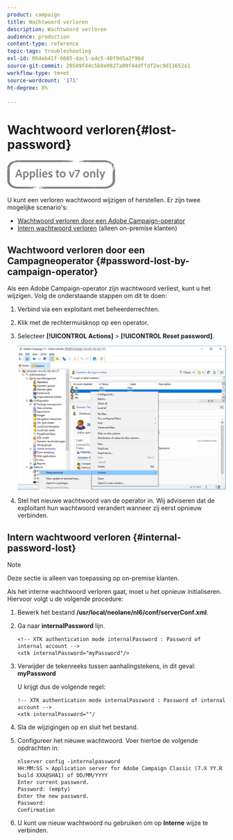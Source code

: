 ```yaml
---
product: campaign
title: Wachtwoord verloren
description: Wachtwoord verloren
audience: production
content-type: reference
topic-tags: troubleshooting
exl-id: 064eb41f-6685-4ac1-adc5-40f9d5a2f96d
source-git-commit: 20509f44c5b8e0827a09f44dffdf2ec9d11652a1
workflow-type: tm+mt
source-wordcount: '171'
ht-degree: 8%

---
```


# Wachtwoord verloren{#lost-password}

![](../../assets/v7-only.svg)

U kunt een verloren wachtwoord wijzigen of herstellen.
Er zijn twee mogelijke scenario&#39;s:

* [Wachtwoord verloren door een Adobe Campaign-operator](#password-lost-by-campaign-operator)
* [Intern wachtwoord verloren](#internal-password-lost)  (alleen on-premise klanten)

## Wachtwoord verloren door een Campagneoperator {#password-lost-by-campaign-operator}

Als een Adobe Campaign-operator zijn wachtwoord verliest, kunt u het wijzigen.
Volg de onderstaande stappen om dit te doen:

1. Verbind via een exploitant met beheerderrechten.
1. Klik met de rechtermuisknop op een operator.
1. Selecteer **[!UICONTROL Actions]** > **[!UICONTROL Reset password]**.

   ![](assets/operator-passwd.png)

1. Stel het nieuwe wachtwoord van de operator in. Wij adviseren dat de exploitant hun wachtwoord verandert wanneer zij eerst opnieuw verbinden.

## Intern wachtwoord verloren {#internal-password-lost}

>[!NOTE]
>
>Deze sectie is alleen van toepassing op on-premise klanten.

Als het interne wachtwoord verloren gaat, moet u het opnieuw initialiseren.
Hiervoor volgt u de volgende procedure:

1. Bewerk het bestand **/usr/local/neolane/nl6/conf/serverConf.xml**.

1. Ga naar **internalPassword** lijn.

   ```
   <!-- XTK authentication mode internalPassword : Password of internal account -->
   <xtk internalPassword="myPassword"/>
   ```

1. Verwijder de tekenreeks tussen aanhalingstekens, in dit geval: **myPassword**

   U krijgt dus de volgende regel:

   ```
   !-- XTK authentication mode internalPassword : Password of internal account -->
   <xtk internalPassword=""/
   ```

1. Sla de wijzigingen op en sluit het bestand.

1. Configureer het nieuwe wachtwoord. Voer hiertoe de volgende opdrachten in:

   ```
   nlserver config -internalpassword
   HH:MM:SS > Application server for Adobe Campaign Classic (7.X YY.R build XXX@SHA1) of DD/MM/YYYY
   Enter current password.
   Password: (empty)
   Enter the new password.
   Password: 
   Confirmation 
   ```

1. U kunt uw nieuw wachtwoord nu gebruiken om op **Interne** wijze te verbinden.
